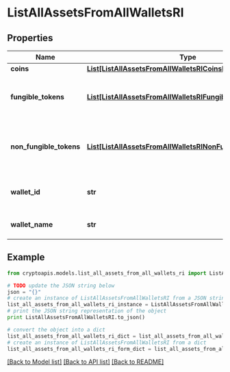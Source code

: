 # ListAllAssetsFromAllWalletsRI


## Properties
Name | Type | Description | Notes
------------ | ------------- | ------------- | -------------
**coins** | [**List[ListAllAssetsFromAllWalletsRICoinsInner]**](ListAllAssetsFromAllWalletsRICoinsInner.md) |  | 
**fungible_tokens** | [**List[ListAllAssetsFromAllWalletsRIFungibleTokensInner]**](ListAllAssetsFromAllWalletsRIFungibleTokensInner.md) | Represents fungible tokens&#39;es detailed information | 
**non_fungible_tokens** | [**List[ListAllAssetsFromAllWalletsRINonFungibleTokensInner]**](ListAllAssetsFromAllWalletsRINonFungibleTokensInner.md) | Represents non-fungible tokens&#39;es detailed information. | 
**wallet_id** | **str** | Defines the unique ID of the Wallet. | 
**wallet_name** | **str** | Represents the name of the wallet. | 

## Example

```python
from cryptoapis.models.list_all_assets_from_all_wallets_ri import ListAllAssetsFromAllWalletsRI

# TODO update the JSON string below
json = "{}"
# create an instance of ListAllAssetsFromAllWalletsRI from a JSON string
list_all_assets_from_all_wallets_ri_instance = ListAllAssetsFromAllWalletsRI.from_json(json)
# print the JSON string representation of the object
print ListAllAssetsFromAllWalletsRI.to_json()

# convert the object into a dict
list_all_assets_from_all_wallets_ri_dict = list_all_assets_from_all_wallets_ri_instance.to_dict()
# create an instance of ListAllAssetsFromAllWalletsRI from a dict
list_all_assets_from_all_wallets_ri_form_dict = list_all_assets_from_all_wallets_ri.from_dict(list_all_assets_from_all_wallets_ri_dict)
```
[[Back to Model list]](../README.md#documentation-for-models) [[Back to API list]](../README.md#documentation-for-api-endpoints) [[Back to README]](../README.md)


